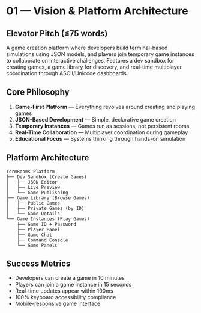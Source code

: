 # 01 — Vision & Platform Architecture

## Elevator Pitch (≤75 words)
A game creation platform where developers build terminal-based simulations using JSON models, and players join temporary game instances to collaborate on interactive challenges. Features a dev sandbox for creating games, a game library for discovery, and real-time multiplayer coordination through ASCII/Unicode dashboards.

## Core Philosophy
1. **Game-First Platform** — Everything revolves around creating and playing games
2. **JSON-Based Development** — Simple, declarative game creation
3. **Temporary Instances** — Games run as sessions, not persistent rooms
4. **Real-Time Collaboration** — Multiplayer coordination during gameplay
5. **Educational Focus** — Systems thinking through hands-on simulation

## Platform Architecture
```
TermRooms Platform
├── Dev Sandbox (Create Games)
│   ├── JSON Editor
│   ├── Live Preview
│   └── Game Publishing
├── Game Library (Browse Games)
│   ├── Public Games
│   ├── Private Games (by ID)
│   └── Game Details
└── Game Instances (Play Games)
    ├── Game ID + Password
    ├── Player Panel
    ├── Game Chat
    ├── Command Console
    └── Game Panels
```

## Success Metrics
- Developers can create a game in 10 minutes
- Players can join a game instance in 15 seconds
- Real-time updates appear within 100ms
- 100% keyboard accessibility compliance
- Mobile-responsive game interface